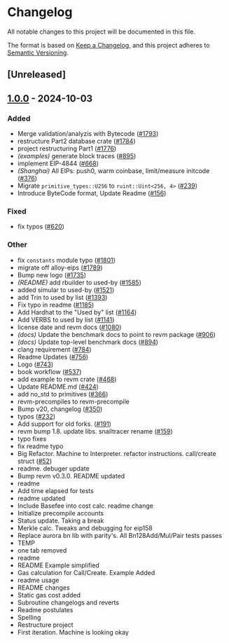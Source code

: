 # Changelog

All notable changes to this project will be documented in this file.

The format is based on [Keep a Changelog](https://keepachangelog.com/en/1.0.0/),
and this project adheres to [Semantic Versioning](https://semver.org/spec/v2.0.0.html).

## [Unreleased]

## [1.0.0](https://github.com/0x00101010/revm/releases/tag/revm-specification-v1.0.0) - 2024-10-03

### Added

- Merge validation/analyzis with Bytecode ([#1793](https://github.com/0x00101010/revm/pull/1793))
- restructure Part2 database crate ([#1784](https://github.com/0x00101010/revm/pull/1784))
- project restructuring Part1 ([#1776](https://github.com/0x00101010/revm/pull/1776))
- *(examples)* generate block traces ([#895](https://github.com/0x00101010/revm/pull/895))
- implement EIP-4844 ([#668](https://github.com/0x00101010/revm/pull/668))
- *(Shanghai)* All EIPs: push0, warm coinbase, limit/measure initcode ([#376](https://github.com/0x00101010/revm/pull/376))
- Migrate `primitive_types::U256` to `ruint::Uint<256, 4>` ([#239](https://github.com/0x00101010/revm/pull/239))
- Introduce ByteCode format, Update Readme ([#156](https://github.com/0x00101010/revm/pull/156))

### Fixed

- fix typos ([#620](https://github.com/0x00101010/revm/pull/620))

### Other

- fix `constants` module typo ([#1801](https://github.com/0x00101010/revm/pull/1801))
- migrate off alloy-eips ([#1789](https://github.com/0x00101010/revm/pull/1789))
- Bump new logo ([#1735](https://github.com/0x00101010/revm/pull/1735))
- *(README)* add rbuilder to used-by ([#1585](https://github.com/0x00101010/revm/pull/1585))
- added simular to used-by ([#1521](https://github.com/0x00101010/revm/pull/1521))
- add Trin to used by list ([#1393](https://github.com/0x00101010/revm/pull/1393))
- Fix typo in readme ([#1185](https://github.com/0x00101010/revm/pull/1185))
- Add Hardhat to the "Used by" list ([#1164](https://github.com/0x00101010/revm/pull/1164))
- Add VERBS to used by list ([#1141](https://github.com/0x00101010/revm/pull/1141))
- license date and revm docs ([#1080](https://github.com/0x00101010/revm/pull/1080))
- *(docs)* Update the benchmark docs to point to revm package ([#906](https://github.com/0x00101010/revm/pull/906))
- *(docs)* Update top-level benchmark docs ([#894](https://github.com/0x00101010/revm/pull/894))
- clang requirement ([#784](https://github.com/0x00101010/revm/pull/784))
- Readme Updates ([#756](https://github.com/0x00101010/revm/pull/756))
- Logo ([#743](https://github.com/0x00101010/revm/pull/743))
- book workflow ([#537](https://github.com/0x00101010/revm/pull/537))
- add example to revm crate ([#468](https://github.com/0x00101010/revm/pull/468))
- Update README.md ([#424](https://github.com/0x00101010/revm/pull/424))
- add no_std to primitives ([#366](https://github.com/0x00101010/revm/pull/366))
- revm-precompiles to revm-precompile
- Bump v20, changelog ([#350](https://github.com/0x00101010/revm/pull/350))
- typos ([#232](https://github.com/0x00101010/revm/pull/232))
- Add support for old forks. ([#191](https://github.com/0x00101010/revm/pull/191))
- revm bump 1.8. update libs. snailtracer rename ([#159](https://github.com/0x00101010/revm/pull/159))
- typo fixes
- fix readme typo
- Big Refactor. Machine to Interpreter. refactor instructions. call/create struct ([#52](https://github.com/0x00101010/revm/pull/52))
- readme. debuger update
- Bump revm v0.3.0. README updated
- readme
- Add time elapsed for tests
- readme updated
- Include Basefee into cost calc. readme change
- Initialize precompile accounts
- Status update. Taking a break
- Merkle calc. Tweaks and debugging for eip158
- Replace aurora bn lib with parity's. All Bn128Add/Mul/Pair tests passes
- TEMP
- one tab removed
- readme
- README Example simplified
- Gas calculation for Call/Create. Example Added
- readme usage
- README changes
- Static gas cost added
- Subroutine changelogs and reverts
- Readme postulates
- Spelling
- Restructure project
- First iteration. Machine is looking okay
